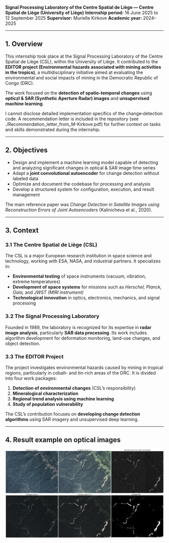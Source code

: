 **Signal Processing Laboratory of the Centre Spatial de Liège — Centre Spatial de Liège (University of Liège)**
**Internship period:** 16 June 2025 to 12 September 2025
**Supervisor:** Murielle Kirkove
**Academic year:** 2024–2025

---

## 1. Overview

This internship took place at the Signal Processing Laboratory of the Centre Spatial de Liège (CSL), within the University of Liège. It contributed to the **EDITOR project (Environmental hazards associated with mining activities in the tropics)**, a multidisciplinary initiative aimed at evaluating the environmental and social impacts of mining in the Democratic Republic of Congo (DRC).

The work focused on the **detection of spatio-temporal changes** using **opticzl & SAR (Synthetic Aperture Radar) images** and **unsupervised machine learning**.

I cannot disclose detailed implementation specifics of the change‑detection code. A recommendation letter is included in the repository (see ./Recommendation_letter_from_M-Kirkove.pdf) for further context on tasks and skills demonstrated during the internship.

---

## 2. Objectives

* Design and implement a machine learning model capable of detecting and analyzing significant changes in optical & SAR image time series
* Adapt a **joint convolutional autoencoder** for change detection without labeled data
* Optimize and document the codebase for processing and analysis
* Develop a structured system for configuration, execution, and result management

The main reference paper was *Change Detection in Satellite Images using Reconstruction Errors of Joint Autoencoders* (Kalinicheva et al., 2020).

---

## 3. Context

### 3.1 The Centre Spatial de Liège (CSL)

The CSL is a major European research institution in space science and technology, working with ESA, NASA, and industrial partners. It specializes in:

* **Environmental testing** of space instruments (vacuum, vibration, extreme temperatures)
* **Development of space systems** for missions such as *Herschel, Planck, Gaia,* and *JWST (MIRI instrument)*
* **Technological innovation** in optics, electronics, mechanics, and signal processing

### 3.2 The Signal Processing Laboratory

Founded in 1989, the laboratory is recognized for its expertise in **radar image analysis**, particularly **SAR data processing**. Its work includes algorithm development for deformation monitoring, land-use changes, and object detection.

### 3.3 The EDITOR Project

The project investigates environmental hazards caused by mining in tropical regions, particularly in cobalt- and tin-rich areas of the DRC.
It is divided into four work packages:

1. **Detection of environmental changes** (CSL’s responsibility)
2. **Mineralogical characterization**
3. **Regional trend analysis using machine learning**
4. **Study of population vulnerability**

The CSL’s contribution focuses on **developing change detection algorithms** using SAR imagery and unsupervised deep learning.

---

## 4. Result example on optical images
            
![result example optical image](./Images/result_example.png)
           